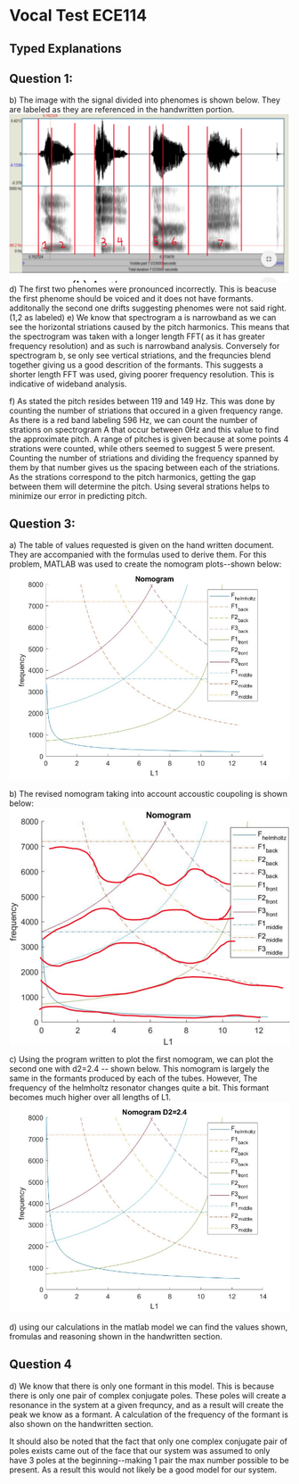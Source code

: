 # Vocal Test ECE114

## Typed Explanations

## Question 1:

b) The image with the signal divided into phenomes is shown below. They are labeled as they are referenced in the handwritten portion.
![phenomes](phenomes.png)
d) The first two phenomes were pronounced incorrectly. This is beacuse the first phenome should be voiced and it does not have formants. additonally the second one drifts suggesting phenomes were not said right. (1,2 as labeled)
e) We know that spectrogram a is narrowband as we can see the horizontal striations caused by the pitch harmonics. This means that the spectrogram was taken with a longer length FFT( as it has greater frequency resolution) and as such is narrowband analysis. Conversely for spectrogram b, se only see vertical striations, and the frequncies blend together giving us a good descrition of the formants. This suggests a shorter length FFT was used, giving poorer frequency resolution. This is indicative of wideband analysis.

f) As stated the pitch resides between 119 and 149 Hz. This was done by counting the number of striations that occured in a given frequency range. As there is a red band labeling 596 Hz, we can count the number of strations on spectrogram A that occur between 0Hz and this value to find the approximate pitch. A range of pitches is given because at some points 4 strations were counted, while others seemed to suggest 5 were present. Counting the number of striations and dividing the frequency spanned by them by that number gives us the spacing between each of the striations. As the strations correspond to the pitch harmonics, getting the gap between them will determine the pitch. Using several strations helps to minimize our error in predicting pitch.

## Question 3:
a) The table of values requested is given on the hand written document. They are accompanied with the formulas used to derive them. For this problem, MATLAB was used to create the nomogram plots--shown below:
![nomogram](nomogram.jpg)

b) The revised nomogram taking into account accoustic coupoling is shown below:
![nomogram](acoustic_coupling.png)

c) Using the program written to plot the first nomogram, we can plot the second one with d2=2.4 -- shown below. This nomogram is largely the same in the formants produced by each of the tubes. However, The frequency of the helmholtz resonator changes quite a bit. This formant becomes much higher over all lengths of L1. 
![nomogram](nomogram_2.jpg)

d) using our calculations in the matlab model we can find the values shown, fromulas and reasoning shown in the handwritten section.

## Question 4

d) We know that there is only one formant in this model. This is because there is only one pair of complex conjugate poles. These poles will create a resonance in the system at a given frequncy, and as a result will create the peak we know as a formant. A calculation of the frequency of the formant is also shown on the handwritten section. 

It should also be noted that the fact that only one complex conjugate pair of poles exists came out of the face that our system was assumed to only have 3 poles at the beginning--making 1 pair the max number possible to be present. As a result this would not likely be a good model for our system.
